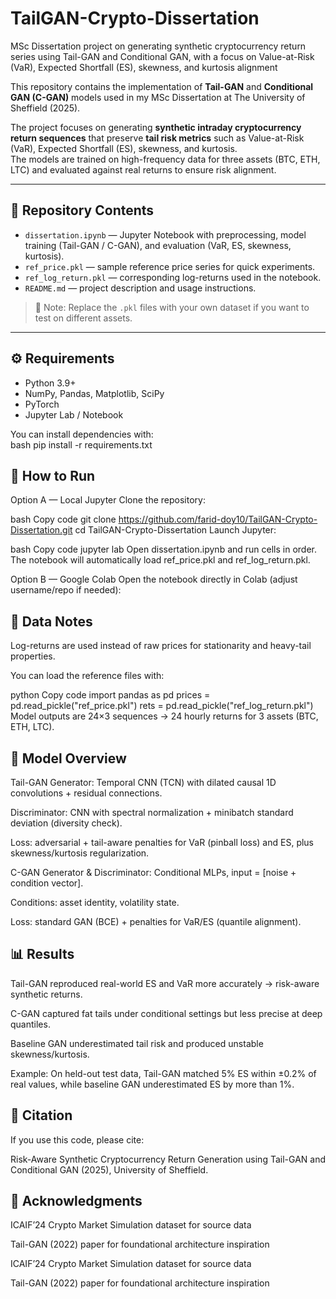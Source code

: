 # TailGAN-Crypto-Dissertation
MSc Dissertation project on generating synthetic cryptocurrency return series using Tail-GAN and Conditional GAN, with a focus on Value-at-Risk (VaR), Expected Shortfall (ES), skewness, and kurtosis alignment

This repository contains the implementation of **Tail-GAN** and **Conditional GAN (C-GAN)** models used in my MSc Dissertation at The University of Sheffield (2025).  

The project focuses on generating **synthetic intraday cryptocurrency return sequences** that preserve **tail risk metrics** such as Value-at-Risk (VaR), Expected Shortfall (ES), skewness, and kurtosis.  
The models are trained on high-frequency data for three assets (BTC, ETH, LTC) and evaluated against real returns to ensure risk alignment.  

---

## 📂 Repository Contents  
- `dissertation.ipynb` — Jupyter Notebook with preprocessing, model training (Tail-GAN / C-GAN), and evaluation (VaR, ES, skewness, kurtosis).  
- `ref_price.pkl` — sample reference price series for quick experiments.  
- `ref_log_return.pkl` — corresponding log-returns used in the notebook.  
- `README.md` — project description and usage instructions.  

> 🔎 Note: Replace the `.pkl` files with your own dataset if you want to test on different assets.  

---

## ⚙️ Requirements  
- Python 3.9+  
- NumPy, Pandas, Matplotlib, SciPy  
- PyTorch  
- Jupyter Lab / Notebook  

You can install dependencies with:  
bash
pip install -r requirements.txt
## 🚀 How to Run
Option A — Local Jupyter
Clone the repository:

bash
Copy code
git clone https://github.com/farid-doy10/TailGAN-Crypto-Dissertation.git
cd TailGAN-Crypto-Dissertation
Launch Jupyter:

bash
Copy code
jupyter lab
Open dissertation.ipynb and run cells in order.
The notebook will automatically load ref_price.pkl and ref_log_return.pkl.

Option B — Google Colab
Open the notebook directly in Colab (adjust username/repo if needed):


## 🧪 Data Notes
Log-returns are used instead of raw prices for stationarity and heavy-tail properties.

You can load the reference files with:

python
Copy code
import pandas as pd
prices = pd.read_pickle("ref_price.pkl")
rets   = pd.read_pickle("ref_log_return.pkl")
Model outputs are 24×3 sequences → 24 hourly returns for 3 assets (BTC, ETH, LTC).

## 🧱 Model Overview
Tail-GAN
Generator: Temporal CNN (TCN) with dilated causal 1D convolutions + residual connections.

Discriminator: CNN with spectral normalization + minibatch standard deviation (diversity check).

Loss: adversarial + tail-aware penalties for VaR (pinball loss) and ES, plus skewness/kurtosis regularization.

C-GAN
Generator & Discriminator: Conditional MLPs, input = [noise + condition vector].

Conditions: asset identity, volatility state.

Loss: standard GAN (BCE) + penalties for VaR/ES (quantile alignment).

## 📊 Results
Tail-GAN reproduced real-world ES and VaR more accurately → risk-aware synthetic returns.

C-GAN captured fat tails under conditional settings but less precise at deep quantiles.

Baseline GAN underestimated tail risk and produced unstable skewness/kurtosis.

Example: On held-out test data, Tail-GAN matched 5% ES within ±0.2% of real values, while baseline GAN underestimated ES by more than 1%.

## 📖 Citation
If you use this code, please cite:

Risk-Aware Synthetic Cryptocurrency Return Generation using Tail-GAN and Conditional GAN (2025), University of Sheffield.

## 🙏 Acknowledgments

ICAIF’24 Crypto Market Simulation dataset for source data

Tail-GAN (2022) paper for foundational architecture inspiration

ICAIF’24 Crypto Market Simulation dataset for source data

Tail-GAN (2022) paper for foundational architecture inspiration
